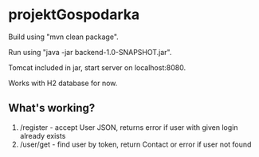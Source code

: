 # projektGospodarka

Build using "mvn clean package".

Run using "java -jar backend-1.0-SNAPSHOT.jar".

Tomcat included in jar, start server on localhost:8080.

Works with H2 database for now.

## What's working?
1. /register - accept User JSON, returns error if user with given login already exists
2. /user/get - find user by token, return Contact or error if user not found
